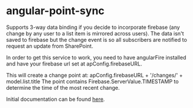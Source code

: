 angular-point-sync
==================

Supports 3-way data binding if you decide to incorporate firebase (any change by any user to a list item is 
mirrored across users). The data isn't saved to firebase but the change event is so all subscribers are notified 
to request an update from SharePoint.

In order to get this service to work, you need to have angularFire installed and have your firebase url 
set at apConfig.firebaseURL.

This will create a change point at: apConfig.firebaseURL + '/changes/' + model.list.title The point contains 
Firebase.ServerValue.TIMESTAMP to determine the time of the most recent change.

Initial documentation can be found [here](http://scatcher.github.io/angular-point-sync).
